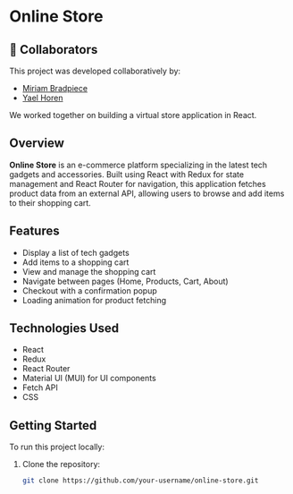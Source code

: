 # Online Store

## 👥 Collaborators

This project was developed collaboratively by:
- [Miriam Bradpiece](https://github.com/MiriamBradpiece)  
- [Yael Horen](https://github.com/YaelHoren)

We worked together on building a virtual store application in React.

## Overview
**Online Store** is an e-commerce platform specializing in the latest tech gadgets and accessories. Built using React with Redux for state management and React Router for navigation, this application fetches product data from an external API, allowing users to browse and add items to their shopping cart.

## Features
- Display a list of tech gadgets
- Add items to a shopping cart
- View and manage the shopping cart
- Navigate between pages (Home, Products, Cart, About)
- Checkout with a confirmation popup
- Loading animation for product fetching

## Technologies Used
- React
- Redux
- React Router
- Material UI (MUI) for UI components
- Fetch API
- CSS

## Getting Started
To run this project locally:

1. Clone the repository:
   ```sh
   git clone https://github.com/your-username/online-store.git
